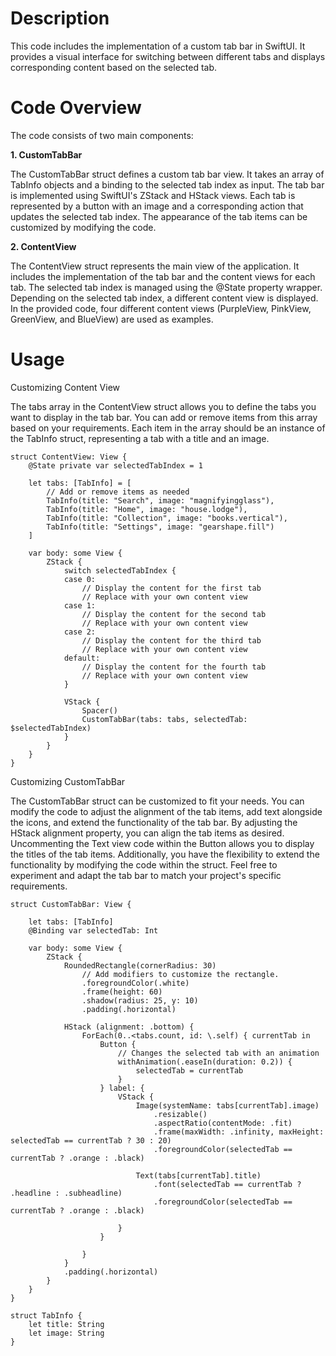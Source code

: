 # Description

This code includes the implementation of a custom tab bar in SwiftUI. It provides a visual interface for switching between different tabs and displays corresponding content based on the selected tab.

# Code Overview

The code consists of two main components:

**1. CustomTabBar**

The CustomTabBar struct defines a custom tab bar view. It takes an array of TabInfo objects and a binding to the selected tab index as input. The tab bar is implemented using SwiftUI's ZStack and HStack views. Each tab is represented by a button with an image and a corresponding action that updates the selected tab index.  The appearance of the tab items can be customized by modifying the code.

**2. ContentView**

The ContentView struct represents the main view of the application. It includes the implementation of the tab bar and the content views for each tab. The selected tab index is managed using the @State property wrapper. Depending on the selected tab index, a different content view is displayed. In the provided code, four different content views (PurpleView, PinkView, GreenView, and BlueView) are used as examples.

# Usage

Customizing Content View

The tabs array in the ContentView struct allows you to define the tabs you want to display in the tab bar. You can add or remove items from this array based on your requirements. Each item in the array should be an instance of the TabInfo struct, representing a tab with a title and an image.

    struct ContentView: View {
        @State private var selectedTabIndex = 1

        let tabs: [TabInfo] = [
            // Add or remove items as needed
            TabInfo(title: "Search", image: "magnifyingglass"),
            TabInfo(title: "Home", image: "house.lodge"),
            TabInfo(title: "Collection", image: "books.vertical"),
            TabInfo(title: "Settings", image: "gearshape.fill")
        ]

        var body: some View {
            ZStack {
                switch selectedTabIndex {
                case 0:
                    // Display the content for the first tab
                    // Replace with your own content view
                case 1:
                    // Display the content for the second tab
                    // Replace with your own content view
                case 2:
                    // Display the content for the third tab
                    // Replace with your own content view
                default:
                    // Display the content for the fourth tab
                    // Replace with your own content view
                }

                VStack {
                    Spacer()
                    CustomTabBar(tabs: tabs, selectedTab: $selectedTabIndex)
                }
            }
        }
    }

Customizing CustomTabBar

The CustomTabBar struct can be customized to fit your needs. You can modify the code to adjust the alignment of the tab items, add text alongside the icons, and extend the functionality of the tab bar. By adjusting the HStack alignment property, you can align the tab items as desired. Uncommenting the Text view code within the Button allows you to display the titles of the tab items. Additionally, you have the flexibility to extend the functionality by modifying the code within the struct. Feel free to experiment and adapt the tab bar to match your project's specific requirements.

    struct CustomTabBar: View {

        let tabs: [TabInfo]
        @Binding var selectedTab: Int

        var body: some View {
            ZStack {
                RoundedRectangle(cornerRadius: 30)
                    // Add modifiers to customize the rectangle.
                    .foregroundColor(.white)
                    .frame(height: 60)
                    .shadow(radius: 25, y: 10)
                    .padding(.horizontal)

                HStack (alignment: .bottom) {
                    ForEach(0..<tabs.count, id: \.self) { currentTab in
                        Button {
                            // Changes the selected tab with an animation
                            withAnimation(.easeIn(duration: 0.2)) {
                                selectedTab = currentTab
                            }
                        } label: {
                            VStack {
                                Image(systemName: tabs[currentTab].image)
                                    .resizable()
                                    .aspectRatio(contentMode: .fit)
                                    .frame(maxWidth: .infinity, maxHeight: selectedTab == currentTab ? 30 : 20)
                                    .foregroundColor(selectedTab == currentTab ? .orange : .black)

                                Text(tabs[currentTab].title)
                                    .font(selectedTab == currentTab ? .headline : .subheadline)
                                    .foregroundColor(selectedTab == currentTab ? .orange : .black)

                            }
                        }

                    }
                }
                .padding(.horizontal)
            }
        }
    }

    struct TabInfo {
        let title: String
        let image: String
    }
